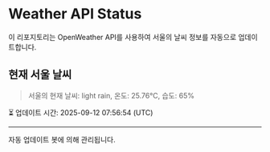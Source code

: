 
# Weather API Status

이 리포지토리는 OpenWeather API를 사용하여 서울의 날씨 정보를 자동으로 업데이트합니다.

## 현재 서울 날씨
> 서울의 현재 날씨: light rain, 온도: 25.76°C, 습도: 65%

⏳ 업데이트 시간: 2025-09-12 07:56:54 (UTC)

---
자동 업데이트 봇에 의해 관리됩니다.
